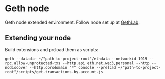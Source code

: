 # Geth node
Geth node extended environment. Follow node set up at [GethLab](https://github.com/natemiller1/GethLab).

## Extending your node
Build extensions and preload them as scripts:
```
geth --datadir ~/"path-to-project-root"/ethdata --networkid 1919 --rpc.allow-unprotected-txs --http.api eth,net,web3,personal --http --nodiscover --http.corsdomain "*" console --preload ~/"path-to-project-root"/scripts/get-transactions-by-account.js
```
